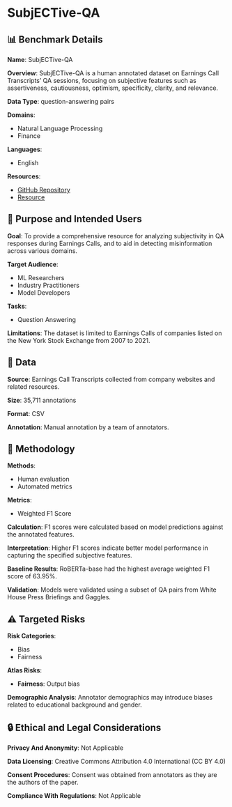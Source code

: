 # SubjECTive-QA

## 📊 Benchmark Details

**Name**: SubjECTive-QA

**Overview**: SubjECTive-QA is a human annotated dataset on Earnings Call Transcripts’ QA sessions, focusing on subjective features such as assertiveness, cautiousness, optimism, specificity, clarity, and relevance.

**Data Type**: question-answering pairs

**Domains**:
- Natural Language Processing
- Finance

**Languages**:
- English

**Resources**:
- [GitHub Repository](https://github.com/gtfintechlab/SubjECTive-QA)
- [Resource](https://huggingface.co/datasets/gtfintechlab/SubjECTive-QA)

## 🎯 Purpose and Intended Users

**Goal**: To provide a comprehensive resource for analyzing subjectivity in QA responses during Earnings Calls, and to aid in detecting misinformation across various domains.

**Target Audience**:
- ML Researchers
- Industry Practitioners
- Model Developers

**Tasks**:
- Question Answering

**Limitations**: The dataset is limited to Earnings Calls of companies listed on the New York Stock Exchange from 2007 to 2021.

## 💾 Data

**Source**: Earnings Call Transcripts collected from company websites and related resources.

**Size**: 35,711 annotations

**Format**: CSV

**Annotation**: Manual annotation by a team of annotators.

## 🔬 Methodology

**Methods**:
- Human evaluation
- Automated metrics

**Metrics**:
- Weighted F1 Score

**Calculation**: F1 scores were calculated based on model predictions against the annotated features.

**Interpretation**: Higher F1 scores indicate better model performance in capturing the specified subjective features.

**Baseline Results**: RoBERTa-base had the highest average weighted F1 score of 63.95%.

**Validation**: Models were validated using a subset of QA pairs from White House Press Briefings and Gaggles.

## ⚠️ Targeted Risks

**Risk Categories**:
- Bias
- Fairness

**Atlas Risks**:
- **Fairness**: Output bias

**Demographic Analysis**: Annotator demographics may introduce biases related to educational background and gender.

## 🔒 Ethical and Legal Considerations

**Privacy And Anonymity**: Not Applicable

**Data Licensing**: Creative Commons Attribution 4.0 International (CC BY 4.0)

**Consent Procedures**: Consent was obtained from annotators as they are the authors of the paper.

**Compliance With Regulations**: Not Applicable
